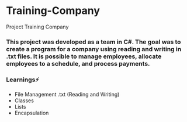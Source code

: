 # Training-Company
Project Training Company

<h3>This project was developed as a team in C#. The goal was to create a program for a company using reading and writing in .txt files. It is possible to manage employees, allocate employees to a schedule, and process payments.</h3>

<h3>Learnings⚡</h3>
<ul>
  <li> File Management .txt (Reading and Writing)</li>
  <li>Classes</li>
  <li>Lists</li>
  <li>Encapsulation</li>
</ul>

